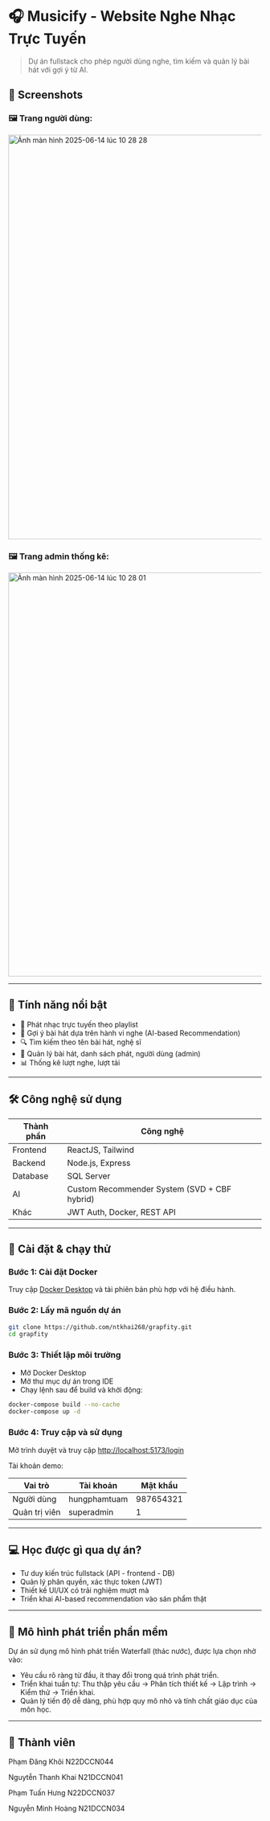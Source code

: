 # 🎧 Musicify - Website Nghe Nhạc Trực Tuyến

> Dự án fullstack cho phép người dùng nghe, tìm kiếm và quản lý bài hát với gợi ý từ AI.

## 📸 Screenshots

### 🖼️ Trang người dùng:

<img width="805" alt="Ảnh màn hình 2025-06-14 lúc 10 28 28" src="https://github.com/user-attachments/assets/ac4dd8c6-a19b-4e5e-a64b-ed62f8d05af6" />


### 🖼️ Trang admin thống kê:

<img width="804" alt="Ảnh màn hình 2025-06-14 lúc 10 28 01" src="https://github.com/user-attachments/assets/2f4dbbdc-2f07-46e1-96d6-329c125acbb4" />

---

## 🧩 Tính năng nổi bật

* 🎵 Phát nhạc trực tuyến theo playlist
* 🧠 Gợi ý bài hát dựa trên hành vi nghe (AI-based Recommendation)
* 🔍 Tìm kiếm theo tên bài hát, nghệ sĩ
* 📂 Quản lý bài hát, danh sách phát, người dùng (admin)
* 📊 Thống kê lượt nghe, lượt tải

---

## 🛠️ Công nghệ sử dụng

| Thành phần | Công nghệ                                    |
| ---------- | -------------------------------------------- |
| Frontend   | ReactJS, Tailwind                            |
| Backend    | Node.js, Express                             |
| Database   | SQL Server                                   |
| AI         | Custom Recommender System (SVD + CBF hybrid) |
| Khác       | JWT Auth, Docker, REST API                   |

---

## 🚀 Cài đặt & chạy thử

### Bước 1: Cài đặt Docker

Truy cập [Docker Desktop](https://www.docker.com/get-started/) và tải phiên bản phù hợp với hệ điều hành.

### Bước 2: Lấy mã nguồn dự án

```bash
git clone https://github.com/ntkhai268/grapfity.git
cd grapfity
```

### Bước 3: Thiết lập môi trường

* Mở Docker Desktop
* Mở thư mục dự án trong IDE
* Chạy lệnh sau để build và khởi động:

```bash
docker-compose build --no-cache
docker-compose up -d
```

### Bước 4: Truy cập và sử dụng

Mở trình duyệt và truy cập [http://localhost:5173/login](http://localhost:5173/login)

Tài khoản demo:

| Vai trò       | Tài khoản    | Mật khẩu  |
| ------------- | ------------ | --------- |
| Người dùng    | hungphamtuam | 987654321 |
| Quản trị viên | superadmin   | 1         |

---

## 💻 Học được gì qua dự án?

* Tư duy kiến trúc fullstack (API - frontend - DB)
* Quản lý phân quyền, xác thực token (JWT)
* Thiết kế UI/UX có trải nghiệm mượt mà
* Triển khai AI-based recommendation vào sản phẩm thật

---

## 📌 Mô hình phát triển phần mềm

Dự án sử dụng mô hình phát triển Waterfall (thác nước), được lựa chọn nhờ vào:

* Yêu cầu rõ ràng từ đầu, ít thay đổi trong quá trình phát triển.
* Triển khai tuần tự: Thu thập yêu cầu → Phân tích thiết kế → Lập trình → Kiểm thử → Triển khai.
* Quản lý tiến độ dễ dàng, phù hợp quy mô nhỏ và tính chất giáo dục của môn học.

---

## 🤝 Thành viên

Phạm Đăng Khôi	N22DCCN044

Nguytễn Thanh Khai	N21DCCN041

Phạm Tuấn Hưng	N22DCCN037

Nguyễn Minh Hoàng N21DCCN034
